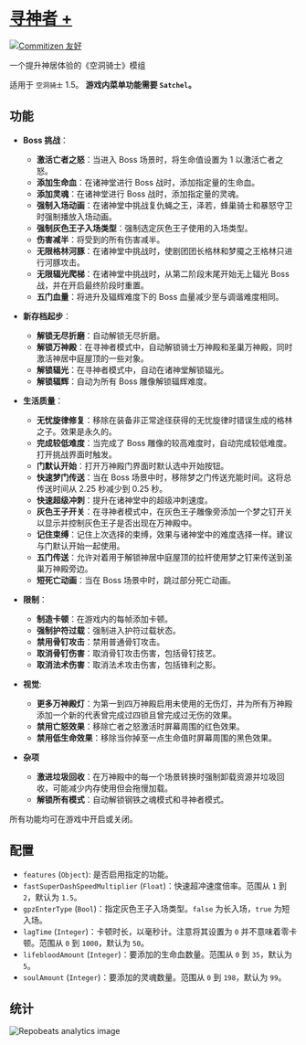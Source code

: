 # [寻神者 +](https://github.com/Clazex/HollowKnight.GodSeekerPlus)

[![Commitizen 友好](https://img.shields.io/badge/commitizen-友好-brightgreen.svg)](http://commitizen.github.io/cz-cli/)

一个提升神居体验的《空洞骑士》模组

适用于 `空洞骑士` 1.5。
**游戏内菜单功能需要 `Satchel`。**

## 功能

- **Boss 挑战**：
  + **激活亡者之怒**：当进入 Boss 场景时，将生命值设置为 1 以激活亡者之怒。
  + **添加生命血**：在诸神堂进行 Boss 战时，添加指定量的生命血。
  + **添加灵魂**：在诸神堂进行 Boss 战时，添加指定量的灵魂。
  + **强制入场动画**：在诸神堂中挑战复仇蝇之王，泽若，蜂巢骑士和暴怒守卫时强制播放入场动画。
  + **强制灰色王子入场类型**：强制选定灰色王子使用的入场类型。
  + **伤害减半**：将受到的所有伤害减半。
  + **无限格林河豚**：在诸神堂中挑战时，使剧团团长格林和梦魇之王格林只进行河豚攻击。
  + **无限辐光爬梯**：在诸神堂中挑战时，从第二阶段末尾开始无上辐光 Boss 战，并在开启最终阶段时重置。
  + **五门血量**：将进升及辐辉难度下的 Boss 血量减少至与调谐难度相同。

- **新存档起步**：
  + **解锁无尽折磨**：自动解锁无尽折磨。
  + **解锁万神殿**：在寻神者模式中，自动解锁骑士万神殿和圣巢万神殿，同时激活神居中庭屋顶的一些对象。
  + **解锁辐光**：在寻神者模式中，自动在诸神堂解锁辐光。
  + **解锁辐辉**：自动为所有 Boss 雕像解锁辐辉难度。

- **生活质量**：
  + **无忧旋律修复**：移除在装备非正常途径获得的无忧旋律时错误生成的格林之子。效果是永久的。
  + **完成较低难度**：当完成了 Boss 雕像的较高难度时，自动完成较低难度。打开挑战界面时触发。
  + **门默认开始**：打开万神殿门界面时默认选中开始按钮。
  + **快速梦门传送**：当在 Boss 场景中时，移除梦之门传送充能时间。这将总传送时间从 2.25 秒减少到 0.25 秒。
  + **快速超级冲刺**：提升在诸神堂中的超级冲刺速度。
  + **灰色王子开关**：在寻神者模式中，在灰色王子雕像旁添加一个梦之钉开关以显示并控制灰色王子是否出现在万神殿中。
  + **记住束缚**：记住上次选择的束缚，效果与诸神堂中的难度选择一样。建议与门默认开始一起使用。
  + **五门传送**：允许对着用于解锁神居中庭屋顶的拉杆使用梦之钉来传送到圣巢万神殿旁边。
  + **短死亡动画**：当在 Boss 场景中时，跳过部分死亡动画。

- **限制**：
  + **制造卡顿**：在游戏内的每帧添加卡顿。
  + **强制护符过载**：强制进入护符过载状态。
  + **禁用骨钉攻击**：禁用普通骨钉攻击。
  + **取消骨钉伤害**：取消骨钉攻击伤害，包括骨钉技艺。
  + **取消法术伤害**：取消法术攻击伤害，包括锋利之影。

- **视觉**:
  + **更多万神殿灯**：为第一到四万神殿启用未使用的无伤灯，并为所有万神殿添加一个新的代表曾完成过四锁且曾完成过无伤的效果。
  + **禁用亡怒效果**：移除亡者之怒激活时屏幕周围的红色效果。
  + **禁用低生命效果**：移除当你掉至一点生命值时屏幕周围的黑色效果。

- **杂项**
  + **激进垃圾回收**：在万神殿中的每一个场景转换时强制卸载资源并垃圾回收，可能减少内存使用但会拖慢加载。
  + **解锁所有模式**：自动解锁钢铁之魂模式和寻神者模式。

所有功能均可在游戏中开启或关闭。

## 配置

- `features` (`Object`): 是否启用指定的功能。
- `fastSuperDashSpeedMultiplier` (`Float`)：快速超冲速度倍率。范围从 `1` 到 `2`，默认为 `1.5`。
- `gpzEnterType` (`Bool`)：指定灰色王子入场类型。`false` 为长入场，`true` 为短入场。
- `lagTime` (`Integer`)：卡顿时长，以毫秒计。注意将其设置为 `0` 并不意味着零卡顿。范围从 `0` 到 `1000`，默认为 `50`。
- `lifebloodAmount` (`Integer`)：要添加的生命血数量。范围从 `0` 到 `35`，默认为 `5`。
- `soulAmount` (`Integer`)：要添加的灵魂数量。范围从 `0` 到 `198`，默认为 `99`。

## 统计

![Repobeats analytics image](https://repobeats.axiom.co/api/embed/65e526723e20438fd78f8e117dee0a55cca44715.svg)
